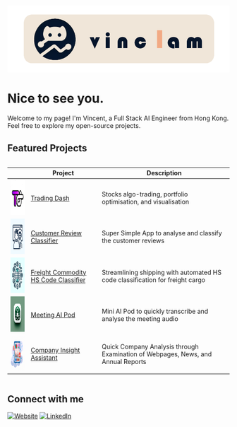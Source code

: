 ![Banner](img/logo.png)

# Nice to see you.

Welcome to my page! I'm Vincent, a Full Stack AI Engineer from Hong Kong. Feel free to explore my open-source projects.

## Featured Projects

<div style="max-height: 500px; overflow-y: auto;">
  <table>
    <thead>
      <tr>
        <th></th>
        <th>Project</th>
        <th>Description</th>
      </tr>
    </thead>
    <tbody>
      <tr>
        <td><img src="https://github.com/vinc1am/trading-dash/raw/main/assets/images/logo.svg" width="80" height="80"></td>
        <td><a href="https://github.com/vinc1am/trading-dash">Trading Dash</a></td>
        <td>Stocks algo-trading, portfolio optimisation, and visualisation</td>
      </tr>
      <tr>
        <td><img src="https://github.com/vinc1am/customer-review-classifier/raw/main/img/icon.png" width="80" height="80"></td>
        <td><a href="https://github.com/vinc1am/customer-review-classifier">Customer Review Classifier</a></td>
        <td>Super Simple App to analyse and classify the customer reviews</td>
      </tr>
      <tr>
        <td><img src="https://github.com/vinc1am/freight-hs-classifier/raw/main/img/pj06.png" width="80" height="80"></td>
        <td><a href="https://github.com/vinc1am/freight-hs-classifier">Freight Commodity HS Code Classifier</a></td>
        <td>Streamlining shipping with automated HS code classification for freight cargo </td>
      </tr>
      <tr>
        <td><img src="https://github.com/vinc1am/meeting-ai-pod/raw/main/static/img/icon.png" width="80" height="80"></td>
        <td><a href="https://github.com/vinc1am/meeting-ai-pod">Meeting AI Pod</a></td>
        <td>Mini AI Pod to quickly transcribe and analyse the meeting audio</td>
      </tr>
      <tr>
        <td><img src="https://github.com/vinc1am/company-insight-llm/raw/main/img/icon.png" width="80" height="80"></td>
        <td><a href="https://github.com/vinc1am/company-insight-llm">Company Insight Assistant</a></td>
        <td>Quick Company Analysis through Examination of Webpages, News, and Annual Reports</td>
      </tr>
    </tbody>
  </table>
</div>

## Connect with me

[![Website](https://img.shields.io/badge/Website-000000?style=for-the-badge&logo=About.me&logoColor=white)](https://www.vinc1am.com)
[![LinkedIn](https://img.shields.io/badge/LinkedIn-0077B5?style=for-the-badge&logo=linkedin&logoColor=white)](https://www.linkedin.com/in/vinc1am/)


